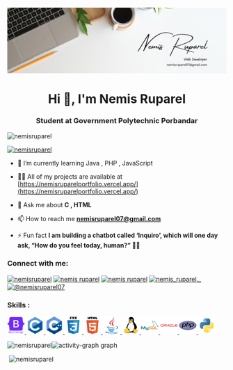 ![logo](https://raw.githubusercontent.com/NemisRuparel/NemisRuparel/7397ed30b2d6f8b5c053ba778d3c1cc32da7966b/github%20banner.1.png)
<h1 align="center">Hi 👋, I'm Nemis Ruparel</h1>
<h3 align="center">Student at Government Polytechnic Porbandar</h3>

<p align="left"> <img src="https://komarev.com/ghpvc/?username=nemisruparel&label=Profile%200views&color=0e75b6&style=flat" alt="nemisruparel" /> </p>

<p align="left"> <a href="https://twitter.com/nemisruparel" target="blank"><img src="https://img.shields.io/twitter/follow/nemisruparel?logo=twitter&style=for-the-badge" alt="nemisruparel" /></a> </p>

- 🌱 I’m currently learning Java , PHP , JavaScript

- 👨‍💻 All of my projects are available at [https://nemisruparelportfolio.vercel.app/](https://nemisruparelportfolio.vercel.app/)

- 💬 Ask me about **C , HTML**

- 📫 How to reach me **nemisruparel07@gmail.com**

- ⚡ Fun fact **I am building a chatbot called ‘Inquiro’, which will one day ask, “How do you feel today, human?” 🤖🍳**

<h3 align="left">Connect with me:</h3>
<p align="left">
<a href="https://twitter.com/nemisruparel" target="blank"><img align="center" src="https://raw.githubusercontent.com/rahuldkjain/github-profile-readme-generator/master/src/images/icons/Social/twitter.svg" alt="nemisruparel" height="30" width="40" /></a>
<a href="https://linkedin.com/in/nemis ruparel" target="blank"><img align="center" src="https://raw.githubusercontent.com/rahuldkjain/github-profile-readme-generator/master/src/images/icons/Social/linked-in-alt.svg" alt="nemis ruparel" height="30" width="40" /></a>
<a href="https://fb.com/nemis ruparel" target="blank"><img align="center" src="https://raw.githubusercontent.com/rahuldkjain/github-profile-readme-generator/master/src/images/icons/Social/facebook.svg" alt="nemis ruparel" height="30" width="40" /></a>
<a href="https://instagram.com/nemis_ruparel._" target="blank"><img align="center" src="https://raw.githubusercontent.com/rahuldkjain/github-profile-readme-generator/master/src/images/icons/Social/instagram.svg" alt="nemis_ruparel._" height="30" width="40" /></a>
<a href="https://www.hackerrank.com/@nemisruparel07" target="blank"><img align="center" src="https://raw.githubusercontent.com/rahuldkjain/github-profile-readme-generator/master/src/images/icons/Social/hackerrank.svg" alt="@nemisruparel07" height="30" width="40" /></a>
</p>

<h3 align="left">Skills :</h3>
<p align="left"> <a href="https://getbootstrap.com" target="_blank" rel="noreferrer"> <img src="https://raw.githubusercontent.com/devicons/devicon/master/icons/bootstrap/bootstrap-plain-wordmark.svg" alt="bootstrap" width="40" height="40"/> </a> <a href="https://www.cprogramming.com/" target="_blank" rel="noreferrer"> <img src="https://raw.githubusercontent.com/devicons/devicon/master/icons/c/c-original.svg" alt="c" width="40" height="40"/> </a> <a href="https://www.w3schools.com/cpp/" target="_blank" rel="noreferrer"> <img src="https://raw.githubusercontent.com/devicons/devicon/master/icons/cplusplus/cplusplus-original.svg" alt="cplusplus" width="40" height="40"/> </a> <a href="https://www.w3schools.com/css/" target="_blank" rel="noreferrer"> <img src="https://raw.githubusercontent.com/devicons/devicon/master/icons/css3/css3-original-wordmark.svg" alt="css3" width="40" height="40"/> </a> <a href="https://www.w3.org/html/" target="_blank" rel="noreferrer"> <img src="https://raw.githubusercontent.com/devicons/devicon/master/icons/html5/html5-original-wordmark.svg" alt="html5" width="40" height="40"/> </a> <a href="https://www.java.com" target="_blank" rel="noreferrer"> <img src="https://raw.githubusercontent.com/devicons/devicon/master/icons/java/java-original.svg" alt="java" width="40" height="40"/> </a> <a href="https://www.linux.org/" target="_blank" rel="noreferrer"> <img src="https://raw.githubusercontent.com/devicons/devicon/master/icons/linux/linux-original.svg" alt="linux" width="40" height="40"/> </a> <a href="https://www.mysql.com/" target="_blank" rel="noreferrer"> <img src="https://raw.githubusercontent.com/devicons/devicon/master/icons/mysql/mysql-original-wordmark.svg" alt="mysql" width="40" height="40"/> </a> <a href="https://www.oracle.com/" target="_blank" rel="noreferrer"> <img src="https://raw.githubusercontent.com/devicons/devicon/master/icons/oracle/oracle-original.svg" alt="oracle" width="40" height="40"/> </a> <a href="https://www.php.net" target="_blank" rel="noreferrer"> <img src="https://raw.githubusercontent.com/devicons/devicon/master/icons/php/php-original.svg" alt="php" width="40" height="40"/> </a> <a href="https://www.python.org" target="_blank" rel="noreferrer"> <img src="https://raw.githubusercontent.com/devicons/devicon/master/icons/python/python-original.svg" alt="python" width="40" height="40"/> </a> </p>

<p><img align="left" src="https://github-readme-stats.vercel.app/api/top-langs?username=nemisruparel&show_icons=true&locale=en&layout=compact" alt="nemisruparel" /></p>
  <img src="https://github-readme-activity-graph.vercel.app/graph?username=NemisRuparel&custom_title=Contibution%20Graph&theme=dark&area=false&hide_border=false&hide_title=false" height="150" alt="activity-graph graph"  />&nbsp;&nbsp;

<p>&nbsp;<img align="center" src="https://github-readme-stats.vercel.app/api?username=nemisruparel&show_icons=true&locale=en" alt="nemisruparel" /></p>

